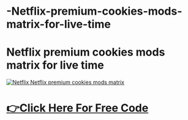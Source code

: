 # -Netflix-premium-cookies-mods-matrix-for-live-time
# Netflix premium cookies mods matrix for live time
[![Netflix Netflix premium cookies mods matrix](https://amazonbuy.xyz/c/free/netusppmmr.png)](https://amazonbuy.xyz/c/netflxpremumm/)

# [👉Click Here For Free Code](https://amazonbuy.xyz/c/netflxpremumm/)
